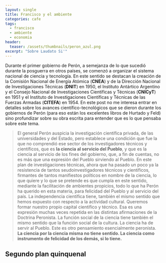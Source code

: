 ```yaml
---
layout: single
title: Francisco y el ambiente
categories: cafe
tags:
  - francisco
  - ambiente
  - economia
header:
  teaser: /assets/thumbnails/peron_azul.png
excerpt: "Sobre Laudato Si'"
---
```


Durante el primer gobierno de Perón, a semejanza de lo que sucedió durante la posguerra en otros países, se comenzó a organizar el sistema nacional de ciencia y tecnología. En este sentido se destacan la creación de la Comisión Nacional de Energía Atómica (**CNEA**) y de la Dirección Nacional de Investigaciones Técnicas (**DNIT**) en 1950, el Instituto Antártico Argentino y el Consejo Nacional de Investigaciones Científicas y Técnicas (**CNICyT**) en 1951 y el Instituto de Investigaciones Científicas y Técnicas de las Fuerzas Armadas (**CITEFA**) en 1954. En este post no me interesa entrar en detalles sobre los avances científico-tecnológicos que se dieron durante los gobiernos de Perón (para eso están los excelentes libros de Hurtado y Feld) sino profundizar sobre su obra escrita para entender que es lo que pensaba sobre este tema.

>El general Perón auspicia la investigación científica privada, de las universidades y del Estado, pero establece una condición que fue la que no comprendió ese sector de los investigadores técnicos y científicos, que es **la ciencia al servicio del Pueblo**, y que es la ciencia al servicio de los fines del gobierno, que, a fin de cuentas, no es más que una expresión del Pueblo sirviendo al Pueblo.
En este plan de investigaciones técnicas, ahora que ha pasado un poco ya la resistencia de tantos seudoinvestigadores técnicos y científicos, firmantes de tantos manifiestos políticos en nombre de la ciencia, lo que quiere y lo que se pretende es que cumpla en este sentido, mediante la facilitación de ambientes propicios, todo lo que ha Perón ha querido en esta materia, para felicidad del Pueblo y al servicio del país.
La independencia científica tiene, también el mismo sentido que hemos expuesto con respecto a la actividad cultural. Queremos formar nuestro propio capital científico y técnico. Esa es una expresión muchas veces repetida en las distintas afirmaciones de la Doctrina Peronista. La función social de la ciencia tiene también el mismo sentido que la función social de la cultura. La ciencia ha de servir al Pueblo. Este es otro pensamiento esencialmente peronista. **La ciencia por la ciencia misma no tiene sentido. La ciencia como instrumento de felicidad de los demás, si lo tiene.**

<h2>Segundo plan quinquenal</h2>
